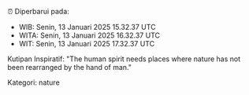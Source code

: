 ⏰ Diperbarui pada:
- WIB: Senin, 13 Januari 2025 15.32.37 UTC
- WITA: Senin, 13 Januari 2025 16.32.37 UTC
- WIT: Senin, 13 Januari 2025 17.32.37 UTC

Kutipan Inspiratif:
"The human spirit needs places where nature has not been rearranged by the hand of man."


Kategori: nature


